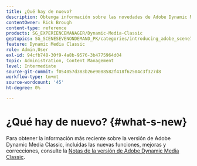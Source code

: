 ```yaml
---
title: ¿Qué hay de nuevo?
description: Obtenga información sobre las novedades de Adobe Dynamic Media Classic mediante las notas de la versión actuales.
contentOwner: Rick Brough
content-type: reference
products: SG_EXPERIENCEMANAGER/Dynamic-Media-Classic
geptopics: SG_SCENESEVENONDEMAND_PK/categories/introducing_adobe_scene7
feature: Dynamic Media Classic
role: Admin,User
exl-id: 94cfb748-30f9-4a8b-9576-3b4775964d04
topic: Administration, Content Management
level: Intermediate
source-git-commit: f054057d383b26e9088582f418f62504c3f327d8
workflow-type: tm+mt
source-wordcount: '45'
ht-degree: 0%

---
```


# ¿Qué hay de nuevo? {#what-s-new}

Para obtener la información más reciente sobre la versión de Adobe Dynamic Media Classic, incluidas las nuevas funciones, mejoras y correcciones, consulte la [Notas de la versión de Adobe Dynamic Media Classic](https://experienceleague.adobe.com/en/docs/dynamic-media-developer-resources/release-notes/s7rn2017).
